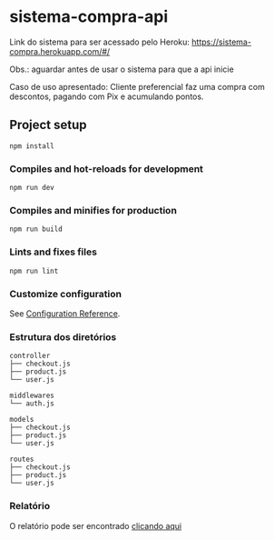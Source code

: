 # sistema-compra-api

Link do sistema para ser acessado pelo Heroku: https://sistema-compra.herokuapp.com/#/

Obs.: aguardar antes de usar o sistema para que a api inicie

Caso de uso apresentado: Cliente preferencial faz uma compra com descontos, pagando com Pix e acumulando pontos.

## Project setup
```
npm install
```

### Compiles and hot-reloads for development
```
npm run dev
```

### Compiles and minifies for production
```
npm run build
```

### Lints and fixes files
```
npm run lint
```

### Customize configuration
See [Configuration Reference](https://cli.vuejs.org/config/).

### Estrutura dos diretórios
```
controller
├── checkout.js
├── product.js
└── user.js
```
```
middlewares
└── auth.js
```
```
models
├── checkout.js
├── product.js
└── user.js
```
```
routes
├── checkout.js
├── product.js
└── user.js
```

### Relatório
O relatório pode ser encontrado [clicando aqui](https://github.com/anavollu/sistema-compra-client/blob/master/Documenta%C3%A7%C3%A3o%20Final%20(Compilado).docx.pdf)
